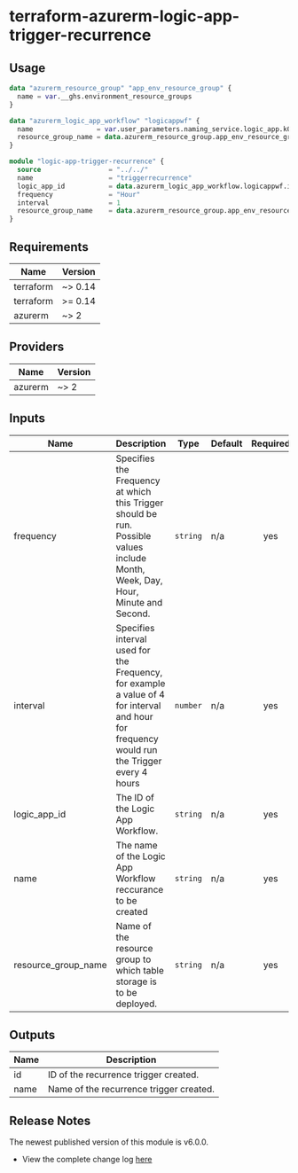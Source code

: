 # terraform-azurerm-logic-app-trigger-recurrence

## Usage
``` terraform
data "azurerm_resource_group" "app_env_resource_group" {
  name = var.__ghs.environment_resource_groups
}

data "azurerm_logic_app_workflow" "logicappwf" {
  name                = var.user_parameters.naming_service.logic_app.k01
  resource_group_name = data.azurerm_resource_group.app_env_resource_group.name
}

module "logic-app-trigger-recurrence" {
  source                 = "../../"
  name                   = "triggerrecurrence"
  logic_app_id           = data.azurerm_logic_app_workflow.logicappwf.id
  frequency              = "Hour"
  interval               = 1
  resource_group_name    = data.azurerm_resource_group.app_env_resource_group.name
}

```

## Requirements

| Name | Version |
|------|---------|
| terraform | ~> 0.14 |
| terraform | >= 0.14 |
| azurerm | ~> 2 |

## Providers

| Name | Version |
|------|---------|
| azurerm | ~> 2 |

## Inputs

| Name | Description | Type | Default | Required |
|------|-------------|------|---------|:--------:|
| frequency | Specifies the Frequency at which this Trigger should be run. Possible values include Month, Week, Day, Hour, Minute and Second. | `string` | n/a | yes |
| interval | Specifies interval used for the Frequency, for example a value of 4 for interval and hour for frequency would run the Trigger every 4 hours | `number` | n/a | yes |
| logic\_app\_id | The ID of the Logic App Workflow. | `string` | n/a | yes |
| name | The name of the Logic App Workflow reccurance to be created | `string` | n/a | yes |
| resource\_group\_name | Name of the resource group to which table storage is to be deployed. | `string` | n/a | yes |

## Outputs

| Name | Description |
|------|-------------|
| id | ID of the recurrence trigger created. |
| name | Name of the recurrence trigger created. |

## Release Notes

The newest published version of this module is v6.0.0.

- View the complete change log [here](./changelog.md)
